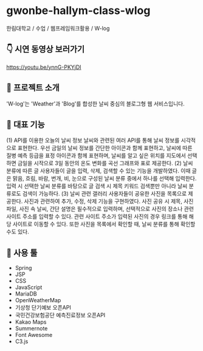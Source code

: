 # gwonbe-hallym-class-wlog
한림대학교 / 수업 / 웹프레임워크활용 / W-log

## 👇 시연 동영상 보러가기
https://youtu.be/ynnG-PKYjDI

## 📍 프로젝트 소개
'W-log'는 'Weather'과 'Blog'를 합성한 날씨 중심의 블로그형 웹 서비스입니다.

## 📍 대표 기능
(1) API를 이용한 오늘의 날씨 정보
날씨와 관련된 여러 API를 통해 날씨 정보를 시각적으로 표현한다. 우선 금일의 날씨 정보를 간단한 아이콘과 함께 표현하고, 날씨에 따른 질병 예측 등급을 표정 아이콘과 함께 표현하며, 날씨를 알고 싶은 위치를 지도에서 선택하면 금일을 시작으로 3일 동안의 온도 변화를 곡선 그래프와 표로 제공한다. 
(2) 날씨 분류에 따른 글
사용자들이 글을 입력, 삭제, 검색할 수 있는 기능을 개발하였다. 이때 글은 맑음, 흐림, 바람, 번개, 비, 눈으로 구성된 날씨 분류 중에서 하나를 선택해 입력한다. 입력 시 선택한 날씨 분류를 바탕으로 글 검색 시 제목 키워드 검색뿐만 아니라 날씨 분류로도 검색이 가능하다. 
(3) 날씨 관련 갤러리
사용자들이 공유한 사진을 목록으로 제공한다. 사진과 관련하여 추가, 수정, 삭제 기능을 구현하였다. 사진 공유 시 제목, 사진 파일, 사진 속 날씨, 간단 설명은 필수적으로 입력하며, 선택적으로 사진의 장소나 관련 사이트 주소를 입력할 수 있다. 관련 사이트 주소가 입력된 사진의 경우 링크를 통해 해당 사이트로 이동할 수 있다. 또한 사진을 목록에서 확인할 때, 날씨 분류를 통해 확인할 수도 있다.

## 📍 사용 툴
- Spring
- JSP
- CSS
- JavaScript
- MariaDB
- OpenWeatherMap
- 기상청 단기예보 오픈API
- 국민건강보험공단 예측진료정보 오픈API
- Kakao Maps
- Summernote
- Font Awesome
- C3.js
